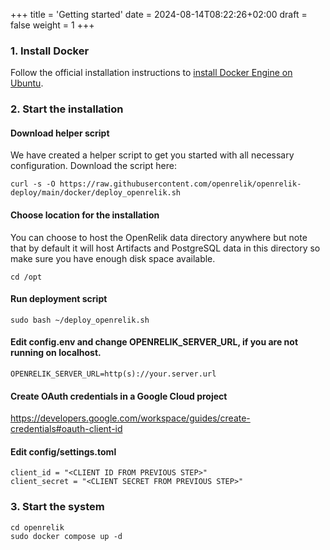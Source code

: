+++
title = 'Getting started'
date = 2024-08-14T08:22:26+02:00
draft = false
weight = 1
+++

### 1. Install Docker

Follow the official installation instructions to [install Docker Engine on Ubuntu](https://docs.docker.com/engine/install/ubuntu/).

### 2. Start the installation

#### Download helper script

We have created a helper script to get you started with all necessary configuration.
Download the script here:

```shell
curl -s -O https://raw.githubusercontent.com/openrelik/openrelik-deploy/main/docker/deploy_openrelik.sh
```

#### Choose location for the installation
You can choose to host the OpenRelik data directory anywhere but note that by default it will host Artifacts and PostgreSQL data in this directory so make sure you have enough disk space available.

```shell
cd /opt
```

#### Run deployment script
```shell
sudo bash ~/deploy_openrelik.sh
```

#### Edit config.env and change OPENRELIK_SERVER_URL, if you are not running on localhost.
```shell
OPENRELIK_SERVER_URL=http(s)://your.server.url
```

#### Create OAuth credentials in a Google Cloud project
https://developers.google.com/workspace/guides/create-credentials#oauth-client-id

#### Edit config/settings.toml
```shell
client_id = "<CLIENT ID FROM PREVIOUS STEP>"
client_secret = "<CLIENT SECRET FROM PREVIOUS STEP>"
```

### 3. Start the system
```shell
cd openrelik
sudo docker compose up -d
```
